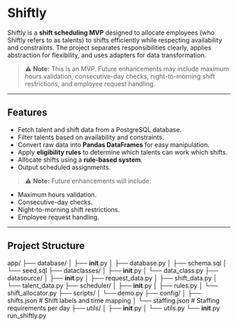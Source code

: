 # Shiftly

Shiftly is a **shift scheduling MVP** designed to allocate employees (who Shiftly refers to as talents) to shifts efficiently while respecting availability and constraints. The project separates responsibilities clearly, applies abstraction for flexibility, and uses adapters for data transformation.

> ⚠️ **Note:** This is an MVP. Future enhancements may include maximum hours validation, consecutive-day checks, night-to-morning shift restrictions, and employee request handling.

---

## Features

- Fetch talent and shift data from a PostgreSQL database.
- Filter talents based on availability and constraints.
- Convert raw data into **Pandas DataFrames** for easy manipulation.
- Apply **eligibility rules** to determine which talents can work which shifts.
- Allocate shifts using a **rule-based system**.
- Output scheduled assignments.

> ⚠️ **Note:** Future enhancements will include:

- Maximum hours validation.
- Consecutive-day checks.
- Night-to-morning shift restrictions.
- Employee request handling.

---
## Project Structure

app/
├── database/
│   ├── __init__.py
│   ├── database.py
│   ├── schema.sql
│   └── seed.sql
├── dataclasses/
│   ├── __init__.py
│   └── data_class.py
├── datasource/
│   ├── __init__.py
│   ├── request_data.py
│   ├── shift_data.py
│   └── talent_data.py
├── scheduler/
│   ├── __init__.py
│   ├── rules.py
│   └── shift_allocator.py
├── scripts/
│   └── demo.py
├── config/
│   ├── shifts.json        # Shift labels and time mapping
│   └── staffing.json      # Staffing requirements per day
├── utils/
│   ├── __init__.py
│   └── utils.py
└── __init__.py
run_shiftly.py